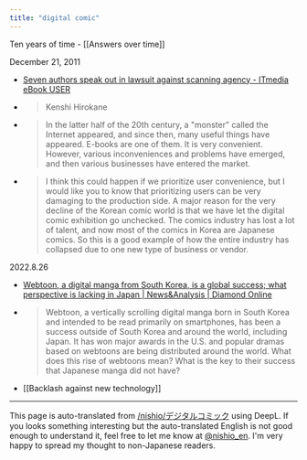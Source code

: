 ```yaml
---
title: "digital comic"
---
```


Ten years of time
    - [[Answers over time]]

December 21, 2011
- [Seven authors speak out in lawsuit against scanning agency - ITmedia eBook USER](https://www.itmedia.co.jp/ebook/articles/1112/21/news044.html)
- >  Kenshi Hirokane
- > In the latter half of the 20th century, a "monster" called the Internet appeared, and since then, many useful things have appeared. E-books are one of them. It is very convenient. However, various inconveniences and problems have emerged, and then various businesses have entered the market.
- > I think this could happen if we prioritize user convenience, but I would like you to know that prioritizing users can be very damaging to the production side. A major reason for the very decline of the Korean comic world is that we have let the digital comic exhibition go unchecked. The comics industry has lost a lot of talent, and now most of the comics in Korea are Japanese comics. So this is a good example of how the entire industry has collapsed due to one new type of business or vendor.

2022.8.26
- [Webtoon, a digital manga from South Korea, is a global success; what perspective is lacking in Japan | News&Analysis | Diamond Online](https://diamond.jp/articles/-/308193)
- > Webtoon, a vertically scrolling digital manga born in South Korea and intended to be read primarily on smartphones, has been a success outside of South Korea and around the world, including Japan. It has won major awards in the U.S. and popular dramas based on webtoons are being distributed around the world. What does this rise of webtoons mean? What is the key to their success that Japanese manga did not have?

- [[Backlash against new technology]]

---
This page is auto-translated from [/nishio/デジタルコミック](https://scrapbox.io/nishio/デジタルコミック) using DeepL. If you looks something interesting but the auto-translated English is not good enough to understand it, feel free to let me know at [@nishio_en](https://twitter.com/nishio_en). I'm very happy to spread my thought to non-Japanese readers.